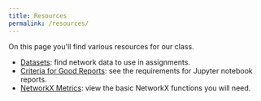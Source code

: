 ```yaml
---
title: Resources
permalink: /resources/
---
```


On this page you'll find various resources for our class.

- [Datasets](/CIS397-networks/datasets): find network data to use in assignments.
- [Criteria for Good Reports](/CIS397-networks/criteria/): see the requirements for Jupyter notebook reports.
- [NetworkX Metrics](/CIS397-networks/resources/CIS397-networks/resources/networkx_metrics): view the basic NetworkX functions you will need.
